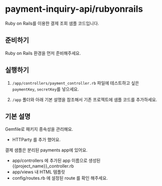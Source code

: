 # payment-inquiry-api/rubyonrails

Ruby on Rails를 이용한 결제 조회 샘플 코드입니다.

## 준비하기

Ruby on Rails 환경을 먼저 준비해주세요.

## 실행하기

1. `/app/controllers/payment_controller.rb` 파일에 테스트하고 싶은 `paymentKey`, `secretKey`를 넣으세요.

2. `/app` 폴더와 아래 기본 설명을 참조해서 기존 프로젝트에 샘플 코드를 추가하세요.

## 기본 설명

Gemfile로 패키지 종속성을 관리해요.

- HTTParty 를 추가 했어요.

결제 샘플은 분리된 payments app에 있어요.

- app/controllers 에 추가된 app 이름으로 생성된 {{project_name}}\_controller.rb
- app/views 내 HTML 템플릿
- config/routes.rb 에 설정된 route 를 확인 해주세요.
